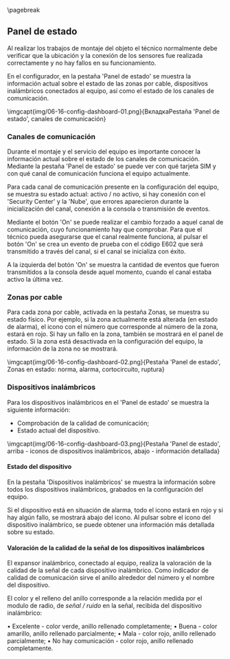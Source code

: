 \pagebreak

## Panel de estado

Al realizar los trabajos de montaje del objeto el técnico normalmente debe verificar que la ubicación y la conexión de los sensores fue realizada correctamente y no hay fallos en su funcionamiento.

En el configurador, en la pestaña 'Panel de estado' se muestra la información actual sobre el estado de las zonas por cable, dispositivos inalámbricos conectados al equipo, así como el estado de los canales de comunicación.

\imgcapt{img/06-16-config-dashboard-01.png}{ВкладкаPestaña 'Panel de estado', canales de comunicación}

### Canales de comunicación

Durante el montaje y el servicio del equipo es importante conocer la información actual sobre el estado de los canales de comunicación. Mediante la pestaña 'Panel de estado' se puede ver con qué tarjeta SIM y con qué canal de comunicación funciona el equipo actualmente.

Para cada canal de comunicación presente en la configuración del equipo, se muestra su estado actual: activo / no activo, si hay conexión con el 'Security Center' y la 'Nube', que errores aparecieron durante la inicialización del canal, conexión a la consola o transmisión de eventos.

Mediante el botón 'On' se puede realizar el cambio forzado a aquel canal de comunicación, cuyo funcionamiento hay que comprobar. Para que el técnico pueda asegurarse que el canal realmente funciona, al pulsar el botón 'On' se crea un evento de prueba con el código E602 que será transmitido a través del canal, si el canal se inicializa con éxito.

A la izquierda del botón 'On' se muestra la cantidad de eventos que fueron transmitidos a la consola desde aquel momento, cuando el canal estaba activo la última vez.

### Zonas por cable

Para cada zona por cable, activada en la pestaña Zonas, se muestra su estado físico. Por ejemplo, si la zona actualmente está alterada (en estado de alarma), el icono con el número que corresponde al número de la zona, estará en rojo. Si hay un fallo en la zona, también se mostrará en el panel de estado. Si la zona está desactivada en la configuración del equipo, la información de la zona no se mostrará.

\imgcapt{img/06-16-config-dashboard-02.png}{Pestaña 'Panel de estado', Zonas en estado: norma, alarma, cortocircuito, ruptura}

### Dispositivos inalámbricos

Para los dispositivos inalámbricos en el 'Panel de estado' se muestra la siguiente información:

* Comprobación de la calidad de comunicación;
* Estado actual del dispositivo.

\imgcapt{img/06-16-config-dashboard-03.png}{Pestaña 'Panel de estado', arriba - iconos de dispositivos inalámbricos, abajo - información detallada}

#### Estado del dispositivo

En la pestaña 'Dispositivos inalámbricos' se muestra la información sobre todos los dispositivos inalámbricos, grabados en la configuración del equipo.

Si el dispositivo está en situación de alarma, todo el icono estará en rojo y si hay algún fallo, se mostrará abajo del icono. Al pulsar sobre el icono del dispositivo inalámbrico, se puede obtener una información más detallada sobre su estado.

#### Valoración de la calidad de la señal de los dispositivos inalámbricos

El expansor inalámbrico, conectado al equipo, realiza la valoración de la calidad de la señal de cada dispositivo inalámbrico. Como indicador de calidad de comunicación sirve el anillo alrededor del número y el nombre del dispositivo. 

El color y el relleno del anillo corresponde a la relación medida por el modulo de radio, de _señal / ruido_ en la señal, recibida del dispositivo inalámbrico:

•	Excelente - color verde, anillo rellenado completamente;
•	Buena - color amarillo, anillo rellenado parcialmente;
•	Mala - color rojo, anillo rellenado parcialmente;
•	No hay comunicación - color rojo, anillo rellenado completamente.